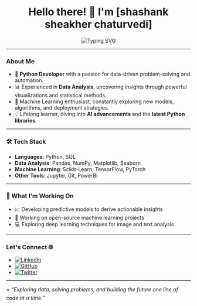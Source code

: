 <h1 align="center">Hello there! 👋 I'm [shashank sheakher chaturvedi]</h1>

<p align="center">
  <img src="https://readme-typing-svg.herokuapp.com?font=Fira+Code&pause=1000&center=true&width=435&lines=Python+Developer+%7C+Data+Analyst;Machine+Learning+Enthusiast+%7C+Data+Scientist;Exploring+Data+to+Drive+Decisions+%F0%9F%94%8E;Transforming+Data+into+Insights+%F0%9F%9A%80" alt="Typing SVG" />
</p>

---

### About Me

- 🔹 **Python Developer** with a passion for data-driven problem-solving and automation.
- 📊 Experienced in **Data Analysis**, uncovering insights through powerful visualizations and statistical methods.
- 🤖 Machine Learning enthusiast, constantly exploring new models, algorithms, and deployment strategies.
- 💡 Lifelong learner, diving into **AI advancements** and the **latest Python libraries**.

---

### 🛠️ Tech Stack

- **Languages**: Python, SQL
- **Data Analysis**: Pandas, NumPy, Matplotlib, Seaborn
- **Machine Learning**: Scikit-Learn, TensorFlow, PyTorch
- **Other Tools**: Jupyter, Git, PowerBI

---

### 🌱 What I'm Working On

- 📈 Developing predictive models to derive actionable insights
- 🧩 Working on open-source machine learning projects
- 💻 Exploring deep learning techniques for image and text analysis

---


### Let's Connect 🌐

- [![LinkedIn](https://img.shields.io/badge/LinkedIn-blue?style=for-the-badge&logo=linkedin)](https://www.linkedin.com/in/shashank-chaturvedi-534775311?utm_source=share&utm_campaign=share_via&utm_content=profile&utm_medium=android_app) 
- [![GitHub](https://img.shields.io/badge/GitHub-black?style=for-the-badge&logo=github)](https://github.com/Devlopersh4sh4nk)
- [![Twitter](https://img.shields.io/badge/Twitter-blue?style=for-the-badge&logo=twitter)](https://twitter.com/your-twitter)

---

⭐️ _“Exploring data, solving problems, and building the future one line of code at a time.”_

